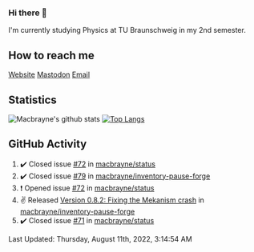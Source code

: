 ### Hi there 👋
I'm currently studying Physics at TU Braunschweig in my 2nd semester.

## How to reach me
[Website](https://florentin-schleuss.de)
[Mastodon](https://norden.social/@florentin)
[Email](mailto:hello@macbrayne.de)

## Statistics
![Macbrayne's github stats](https://github-readme-stats.vercel.app/api?username=macbrayne&count_private=true&show_icons=true&hide_rank=true&custom_title=macbrayne's%20GitHub%20Stats)
[![Top Langs](https://github-readme-stats.vercel.app/api/top-langs/?username=macbrayne&exclude_repo=liftron&layout=compact)](https://github.com/anuraghazra/github-readme-stats)
## GitHub Activity

<!--RECENT_ACTIVITY:start-->
1. ✔️ Closed issue [#72](https://github.com/macbrayne/status/issues/72) in [macbrayne/status](https://github.com/macbrayne/status)
2. ✔️ Closed issue [#79](https://github.com/macbrayne/inventory-pause-forge/issues/79) in [macbrayne/inventory-pause-forge](https://github.com/macbrayne/inventory-pause-forge)
3. ❗️ Opened issue [#72](https://github.com/macbrayne/status/issues/72) in [macbrayne/status](https://github.com/macbrayne/status)
4. ✌️ Released [Version 0.8.2: Fixing the Mekanism crash](https://github.com/macbrayne/inventory-pause-forge/releases/tag/v0.8.2) in [macbrayne/inventory-pause-forge](https://github.com/macbrayne/inventory-pause-forge)
5. ✔️ Closed issue [#71](https://github.com/macbrayne/status/issues/71) in [macbrayne/status](https://github.com/macbrayne/status)
<!--RECENT_ACTIVITY:end-->

<!--RECENT_ACTIVITY:last_update-->
Last Updated: Thursday, August 11th, 2022, 3:14:54 AM
<!--RECENT_ACTIVITY:last_update_end-->


<!--
**macbrayne/macbrayne** is a ✨ _special_ ✨ repository because its `README.md` (this file) appears on your GitHub profile.

Here are some ideas to get you started:

- 🔭 I’m currently working on ...
- 🌱 I’m currently learning ...
- 👯 I’m looking to collaborate on ...
- 🤔 I’m looking for help with ...
- 💬 Ask me about ...
- 📫 How to reach me: ...
- 😄 Pronouns: ...
- ⚡ Fun fact: ...
-->

